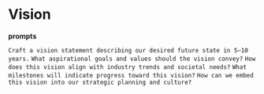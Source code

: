 # Vision

**prompts**

`Craft a vision statement describing our desired future state in 5–10 years.`
`What aspirational goals and values should the vision convey?`
`How does this vision align with industry trends and societal needs?`
`What milestones will indicate progress toward this vision?`
`How can we embed this vision into our strategic planning and culture?`